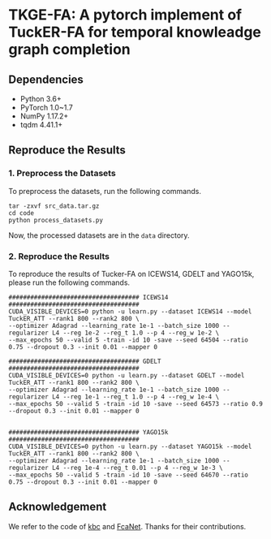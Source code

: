 # TKGE-FA: A pytorch implement of TuckER-FA for temporal knowleadge graph completion

## Dependencies
- Python 3.6+
- PyTorch 1.0~1.7
- NumPy 1.17.2+
- tqdm 4.41.1+

## Reproduce the Results

### 1. Preprocess the Datasets
To preprocess the datasets, run the following commands.

```shell script
tar -zxvf src_data.tar.gz
cd code
python process_datasets.py
```

Now, the processed datasets are in the `data` directory.

### 2. Reproduce the Results 
To reproduce the results of Tucker-FA on ICEWS14, GDELT and YAGO15k,
please run the following commands.

```shell script
#################################### ICEWS14 ####################################
CUDA_VISIBLE_DEVICES=0 python -u learn.py --dataset ICEWS14 --model TuckER_ATT --rank1 800 --rank2 800 \
--optimizer Adagrad --learning_rate 1e-1 --batch_size 1000 --regularizer L4 --reg 1e-2 --reg_t 1.0 --p 4 --reg_w 1e-2 \
--max_epochs 50 --valid 5 -train -id 10 -save --seed 64504 --ratio 0.75 --dropout 0.3 --init 0.01 --mapper 0

#################################### GDELT ####################################
CUDA_VISIBLE_DEVICES=0 python -u learn.py --dataset GDELT --model TuckER_ATT --rank1 800 --rank2 800 \
--optimizer Adagrad --learning_rate 1e-1 --batch_size 1000 --regularizer L4 --reg 1e-1 --reg_t 1.0 --p 4 --reg_w 1e-4 \
--max_epochs 50 --valid 5 -train -id 10 -save --seed 64573 --ratio 0.9 --dropout 0.3 --init 0.01 --mapper 0


#################################### YAGO15k ####################################
CUDA_VISIBLE_DEVICES=0 python -u learn.py --dataset YAGO15k --model TuckER_ATT --rank1 800 --rank2 800 \
--optimizer Adagrad --learning_rate 1e-1 --batch_size 1000 --regularizer L4 --reg 1e-4 --reg_t 0.01 --p 4 --reg_w 1e-3 \
--max_epochs 50 --valid 5 -train -id 10 -save --seed 64670 --ratio 0.75 --dropout 0.3 --init 0.01 --mapper 0
```

## Acknowledgement
We refer to the code of [kbc](https://github.com/facebookresearch/kbc) and [FcaNet](https://github.com/cfzd/FcaNet). Thanks for their contributions.